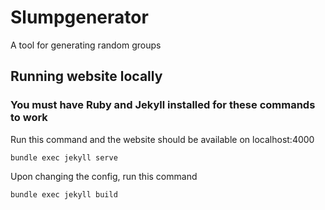 # Slumpgenerator
A tool for generating random groups

## Running website locally
### You must have Ruby and Jekyll installed for these commands to work

Run this command and the website should be available on localhost:4000
```
bundle exec jekyll serve
```

Upon changing the config, run this command
```
bundle exec jekyll build
```
